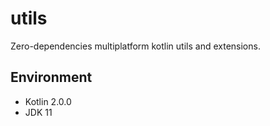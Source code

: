 # utils
Zero-dependencies multiplatform kotlin utils and extensions.

## Environment
- Kotlin 2.0.0
- JDK 11